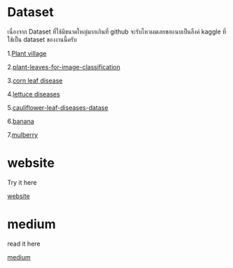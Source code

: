 # Dataset
เนื่องจาก Dataset ที่ใช้มีขนาดใหญ่มากเกินที่ github จะรับไหวผมเลยขอเเนบเป็นลิ้งค์ kaggle ที่ใช้เป็น dataset ของงานนี้ครับ

1.[Plant village](https://www.kaggle.com/datasets/arjuntejaswi/plant-village)

2.[plant-leaves-for-image-classification](https://www.kaggle.com/datasets/csafrit2/plant-leaves-for-image-classification/data)

3.[corn leaf disease](https://www.kaggle.com/datasets/ndisan/corn-leaf-disease)

4.[lettuce diseases](https://www.kaggle.com/datasets/ashishjstar/lettuce-diseases)

5.[cauliflower-leaf-diseases-datase](https://www.kaggle.com/datasets/jocelyndumlao/cauliflower-leaf-diseases-datase)

6.[banana](https://www.kaggle.com/datasets/shifatearman/bananalsd)

7.[mulberry](https://www.kaggle.com/datasets/nahiduzzaman13/mulberry-leaf-dataset?select=Mulberry+Data)


# website
Try it here

[website](https://plant-disease-classifications.streamlit.app/)


# medium

read it here

[medium](https://medium.com/@chawanat.0531/การทำนายโรคพืช-c1e7c08dff4f)
